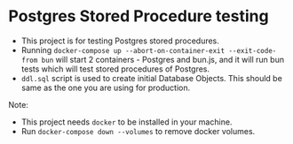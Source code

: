 # Postgres Stored Procedure testing

- This project is for testing Postgres stored procedures.
- Running `docker-compose up --abort-on-container-exit --exit-code-from bun` will start 2 containers - Postgres and bun.js, and it will run bun tests which will test stored procedures of Postgres.
- `ddl.sql` script is used to create initial Database Objects. This should be same as the one you are using for production.

Note:

- This project needs `docker` to be installed in your machine.
- Run `docker-compose down --volumes` to remove docker volumes.
